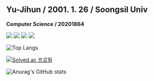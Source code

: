## Yu-Jihun / 2001. 1. 26 / Soongsil Univ
**Computer Science / 20201864**


<img src="https://img.shields.io/badge/JAVA-FF6550?style=plastic&logo=java&logoColor=white"> <img src="https://img.shields.io/badge/C-00B1E7?style=plastic&logo=C&logoColor=white"> <img src="https://img.shields.io/badge/C++-00599C?style=plastic&logo=cplusplus&logoColor=white"> <img src="https://img.shields.io/badge/Spring Boot-6DB33F?style=plastic&logo=Spring Boot&logoColor=white">









![Top Langs](https://github-readme-stats.vercel.app/api/top-langs/?username=JihuN126&layout=compact&theme=tokyonight)

[![Solved.ac 프로필](http://mazassumnida.wtf/api/v2/generate_badge?boj=youk6767)](https://solved.ac/youk6767)

![Anurag's GitHub stats](https://github-readme-stats.vercel.app/api?username=JihuN126&show_icons=true&theme=merko)    
